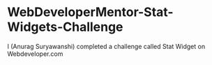 # WebDeveloperMentor-Stat-Widgets-Challenge
I (Anurag Suryawanshi) completed a challenge called Stat Widget on Webdeveloper.com

